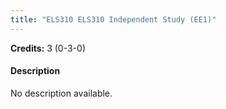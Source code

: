```yaml
---
title: "ELS310 ELS310 Independent Study (EE1)"
---
```

**Credits:** 3 (0-3-0)

#### Description
No description available.